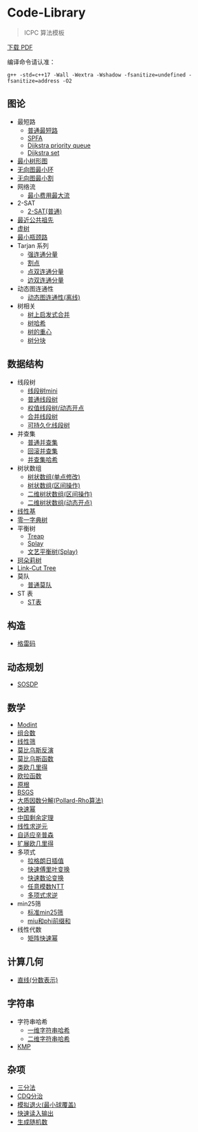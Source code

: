 # Code-Library

> ICPC 算法模板


[下载 PDF](https://github.com/FZRKexEr/Code-Library/releases)


编译命令请认准：

```
g++ -std=c++17 -Wall -Wextra -Wshadow -fsanitize=undefined -fsanitize=address -O2
```

## 图论

- 最短路
    - [普通最短路](普通最短路/main.cpp)
    - [SPFA](最短路(SPFA)/main.cpp)
    - [Dijkstra priority queue](最短路(priority_queue)/main.cpp)
    - [Dijkstra set](最短路(set)/main.cpp)
- [最小树形图](最小树形图(Tarjan)/main.cpp)
- [无向图最小环](无向图最小环/main.cpp)
- [无向图最小割](无向图最小割(Stoer-Wagner)/main.cpp)
- 网络流
    - [最小费用最大流](最小费用最大流(zkw)/main.cpp)
- 2-SAT
    - [2-SAT(普通)](2-SAT(搜索)/main.cpp)
- [最近公共祖先](最近公共祖先/main.cpp)
- [虚树](虚树/main.cpp)
- [最小瓶颈路](最小瓶颈路/main.cpp)
- Tarjan 系列
    - [强连通分量](强连通分量/main.cpp)
    - [割点](割点/main.cpp)
    - [点双连通分量](点双连通分量/main.cpp)
    - [边双连通分量](边双连通分量/main.cpp)
- 动态图连通性
    - [动态图连通性(离线)](动态图连通性(离线)/main.cpp)
- 树相关
    - [树上启发式合并](树上启发式合并/main.cpp)
    - [树哈希](树哈希/main.cpp)
    - [树的重心](树的重心/main.cpp)
    - [树分块](树分块/main.cpp)

## 数据结构

- 线段树
    - [线段树mini](线段树mini/main.cpp)
    - [普通线段树](线段树/main.cpp)
    - [权值线段树/动态开点](权值线段树(动态开点)/main.cpp)
    - [合并线段树](合并线段树/main.cpp)
    - [可持久化线段树](可持久化线段树/main.cpp)
- 并查集
    - [普通并查集](并查集/main.cpp)
    - [回滚并查集](回滚并查集/main.cpp)
    - [并查集哈希](并查集哈希/main.cpp)
- 树状数组
    - [树状数组(单点修改)](树状数组/main.cpp)
    - [树状数组(区间操作)](树状数组(区间操作)/main.cpp)
    - [二维树状数组(区间操作)](二维树状数组(区间操作)/main.cpp)
    - [二维树状数组(动态开点)](二维树状数组(动态开点)/main.cpp)
- [线性基](线性基/main.cpp)
- [零一字典树](零一字典树/main.cpp)
- 平衡树
    - [Treap](Treap/main.cpp)
    - [Splay](Splay/main.cpp)
    - [文艺平衡树(Splay)](文艺平衡树/main.cpp)
- [珂朵莉树](珂朵莉树/main.cpp)
- [Link-Cut Tree](LCT/main.cpp)
- 莫队
    - [普通莫队](普通莫队/main.cpp)
- ST 表
    - [ST表](ST表/main.cpp)


## 构造

- [格雷码](格雷码/main.cpp)

## 动态规划

- [SOSDP](SOSDP/main.cpp)

## 数学

- [Modint](modint/main.cpp)
- [组合数](组合数/main.cpp)
- [线性筛](线性筛/main.cpp)
- [莫比乌斯反演](莫比乌斯反演/main.cpp)
- [莫比乌斯函数](莫比乌斯函数/main.cpp)
- [类欧几里得](类欧几里得/main.cpp)
- [欧拉函数](欧拉函数/main.cpp)
- [原根](原根/main.cpp)
- [BSGS](BSGS/main.cpp)
- [大质因数分解(Pollard-Rho算法)](大质因数分解(Pollard-Rho算法)/main.cpp)
- [快速幂](快速幂/main.cpp)
- [中国剩余定理](中国剩余定理/main.cpp)
- [线性求逆元](线性求逆元/main.cpp)
- [自适应辛普森](自适应辛普森/main.cpp)
- [扩展欧几里得](扩展欧几里得/main.cpp)
- 多项式
    - [拉格朗日插值](拉格朗日插值/main.cpp)
    - [快速傅里叶变换](快速傅里叶变换/main.cpp)
    - [快速数论变换](快速数论变换/main.cpp)
    - [任意模数NTT](MTT/main.cpp)
    - [多项式求逆](多项式求逆/main.cpp)
- min25筛
    - [标准min25筛](min25筛/main.cpp)
    - [miu和phi前缀和](miu和phi前缀和/main.cpp)
- 线性代数
    - [矩阵快速幂](矩阵快速幂/main.cpp)

## 计算几何

- [直线(分数表示)](直线(分数表示)/main.cpp)

## 字符串

- 字符串哈希
    - [一维字符串哈希](字符串哈希/main.cpp)
    - [二维字符串哈希](二维字符串哈希/main.cpp)
- [KMP](KMP/main.cpp)

## 杂项

- [三分法](三分法/main.cpp)
- [CDQ分治](CDQ分治/main.cpp)
- [模拟退火(最小球覆盖)](模拟退火/main.cpp)
- [快速读入输出](快速读入输出/main.cpp)
- [生成随机数](生成随机数/main.cpp)
